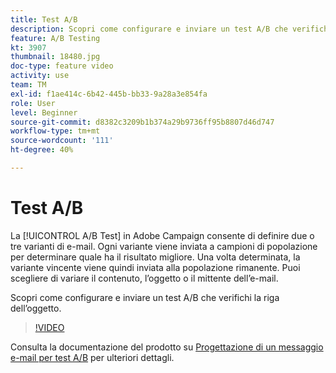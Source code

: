 ```yaml
---
title: Test A/B
description: Scopri come configurare e inviare un test A/B che verifichi la riga dell’oggetto.
feature: A/B Testing
kt: 3907
thumbnail: 18480.jpg
doc-type: feature video
activity: use
team: TM
exl-id: f1ae414c-6b42-445b-bb33-9a28a3e854fa
role: User
level: Beginner
source-git-commit: d8382c3209b1b374a29b9736ff95b8807d46d747
workflow-type: tm+mt
source-wordcount: '111'
ht-degree: 40%

---
```


# Test A/B

La [!UICONTROL A/B Test] in Adobe Campaign consente di definire due o tre varianti di e-mail. Ogni variante viene inviata a campioni di popolazione per determinare quale ha il risultato migliore. Una volta determinata, la variante vincente viene quindi inviata alla popolazione rimanente. Puoi scegliere di variare il contenuto, l’oggetto o il mittente dell’e-mail.

Scopri come configurare e inviare un test A/B che verifichi la riga dell’oggetto.

>[!VIDEO](https://video.tv.adobe.com/v/18480?quality=12)

Consulta la documentazione del prodotto su [Progettazione di un messaggio e-mail per test A/B](https://experienceleague.adobe.com/docs/campaign-standard/using/communication-channels/email-messages/designing-an-a-b-test-email.html) per ulteriori dettagli.

